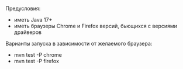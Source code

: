 Предусловия:
- иметь Java 17+
- иметь браузеры Chrome и Firefox версий, бьющихся с версиями драйверов

Варианты запуска в зависимости от желаемого браузера:
- mvn test -P chrome
- mvn test -P firefox

